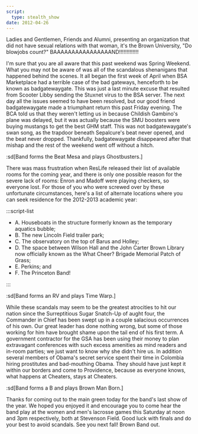 ```yaml
---
script:
  type: stealth_show
date: 2012-04-26
---
```


Ladies and Gentlemen, Friends and Alumni, presenting an organization that did not have sexual relations with that woman, it's the Brown University, "Do blowjobs count?" BAAAAAAAAAAAAAAAAND!!!!!!!!!!!!!

I'm sure that you are all aware that this past weekend was Spring Weekend. What you may not be aware of was all of the scandalous shenanigans that happened behind the scenes. It all began the first week of April when BSA Marketplace had a terrible case of the bad gateways, henceforth to be known as badgatewaygate. This was just a last minute excuse that resulted from Scooter Libby sending the Stuxnet virus to the BSA server. The next day all the issues seemed to have been resolved, but our good friend badgatewaygate made a triumphant return this past Friday evening. The BCA told us that they weren't letting us in because Childish Gambino's plane was delayed, but it was actually because the SMU boosters were buying mustangs to get the best GHM staff. This was not badgatewaygate's swan song, as the trapdoor beneath Sepalcure's beat never opened, and the beat never dropped. Thankfully, badgatewaygate disappeared after that mishap and the rest of the weekend went off without a hitch.

:sd[Band forms the Beat Mesa and plays Ghostbusters.]

There was mass frustration when ResLife released their list of available rooms for the coming year, and there is only one possible reason for the severe lack of rooms: Enron and Madoff were playing checkers, so everyone lost. For those of you who were screwed over by these unfortunate circumstances, here's a list of alternate locations where you can seek residence for the 2012-2013 academic year:

:::script-list

- A. Houseboats in the structure formerly known as the temporary aquatics bubble;
- B. The new Lincoln Field trailer park;
- C. The observatory on the top of Barus and Holley;
- D. The space between Wilson Hall and the John Carter Brown Library now officially known as the What Cheer? Brigade Memorial Patch of Grass;
- E. Perkins; and
- F. The Princeton Band!

:::

:sd[Band forms an RV and plays Time Warp.]

While these scandals may seem to be the greatest atrocities to hit our nation since the Surreptitious Sugar Snatch-Up of aught four, the Commander in Chief has been swept up in a couple salacious occurrences of his own. Our great leader has done nothing wrong, but some of those working for him have brought shame upon the tail end of his first term. A government contractor for the GSA has been using their money to plan extravagant conferences with such excess amenities as mind readers and in-room parties; we just want to know why she didn't hire us. In addition several members of Obama's secret service spent their time in Colombia hiring prostitutes and bad-mouthing Obama. They should have just kept it within our borders and come to Providence, because as everyone knows, what happens at Cheaters, stays at Cheaters.

:sd[Band forms a B and plays Brown Man Born.]

Thanks for coming out to the main green today for the band's last show of the year. We hoped you enjoyed it and encourage you to come hear the band play at the women and men's lacrosse games this Saturday at noon and 3pm respectively, both at Stevenson Field. Good luck with finals and do your best to avoid scandals. See you next fall! Brown Band out.
